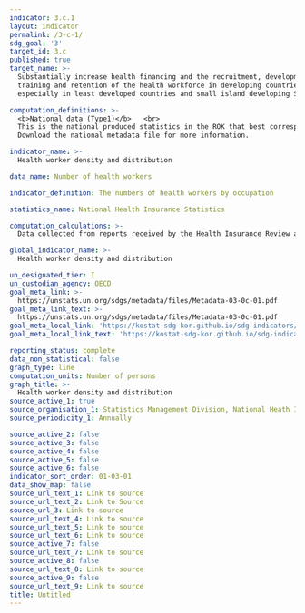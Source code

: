 ```yaml
---
indicator: 3.c.1
layout: indicator
permalink: /3-c-1/
sdg_goal: '3'
target_id: 3.c
published: true
target_name: >-
  Substantially increase health financing and the recruitment, development,
  training and retention of the health workforce in developing countries,
  especially in least developed countries and small island developing States

computation_definitions: >-
  <b>National data (Type1)</b>   <br>
  This is the national produced statistics in the ROK that best corresponds to the definition of UN SDGs indicators. <br>
  Download the national metadata file for more information.

indicator_name: >-
  Health worker density and distribution

data_name: Number of health workers

indicator_definition: The numbers of health workers by occupation

statistics_name: National Health Insurance Statistics

computation_calculations: >-
  Data collected from reports received by the Health Insurance Review and Assessment Service from medical institutions claiming Medical Care Benefits

global_indicator_name: >-
  Health worker density and distribution

un_designated_tier: I
un_custodian_agency: OECD
goal_meta_link: >-
  https://unstats.un.org/sdgs/metadata/files/Metadata-03-0c-01.pdf   
goal_meta_link_text: >-
  https://unstats.un.org/sdgs/metadata/files/Metadata-03-0c-01.pdf   
goal_meta_local_link: 'https://kostat-sdg-kor.github.io/sdg-indicators/public/data/Metadata-03-0c-01_ENG.pdf'
goal_meta_local_link_text: 'https://kostat-sdg-kor.github.io/sdg-indicators/public/data/Metadata-03-0c-01_ENG.pdf'

reporting_status: complete
data_non_statistical: false
graph_type: line
computation_units: Number of persons
graph_title: >-
  Health worker density and distribution
source_active_1: true
source_organisation_1: Statistics Management Division, National Heath Insurance Corporation 
source_periodicity_1: Annually 

source_active_2: false
source_active_3: false
source_active_4: false
source_active_5: false
source_active_6: false
indicator_sort_order: 01-03-01
data_show_map: false
source_url_text_1: Link to source
source_url_text_2: Link to Source
source_url_3: Link to source
source_url_text_4: Link to source
source_url_text_5: Link to source
source_url_text_6: Link to source
source_active_7: false
source_url_text_7: Link to source
source_active_8: false
source_url_text_8: Link to source
source_active_9: false
source_url_text_9: Link to source
title: Untitled
---
```

